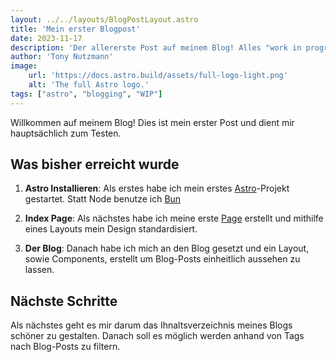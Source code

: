```yaml
---
layout: ../../layouts/BlogPostLayout.astro
title: 'Mein erster Blogpost'
date: 2023-11-17
description: 'Der allererste Post auf meinem Blog! Alles "work in progress"'
author: 'Tony Nutzmann'
image:
    url: 'https://docs.astro.build/assets/full-logo-light.png'
    alt: 'The full Astro logo.'
tags: ["astro", "blogging", "WIP"]
--- 
```


Willkommen auf meinem Blog! Dies ist mein erster Post und dient mir hauptsächlich zum Testen.

## Was bisher erreicht wurde

1. **Astro Installieren**:  Als erstes habe ich mein erstes [Astro](https://astro.new/latest)-Projekt gestartet. Statt Node benutze ich [Bun](https://bun.sh)

2. **Index Page**: Als nächstes habe ich meine erste [Page](/) erstellt und mithilfe eines Layouts mein Design standardisiert.

3. **Der Blog**: Danach habe ich mich an den Blog gesetzt und ein Layout, sowie Components, erstellt um Blog-Posts einheitlich aussehen zu lassen.

## Nächste Schritte

Als nächstes geht es mir darum das Ihnaltsverzeichnis meines Blogs schöner zu gestalten. Danach soll es möglich werden anhand von Tags nach Blog-Posts zu filtern.